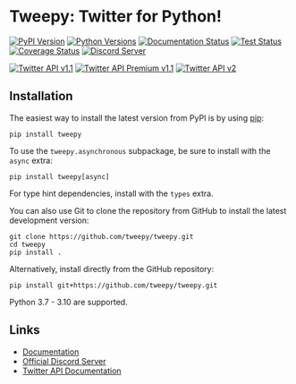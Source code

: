 Tweepy: Twitter for Python!
======

[![PyPI Version](https://img.shields.io/pypi/v/tweepy?label=PyPI)](https://pypi.org/project/tweepy/)
[![Python Versions](https://img.shields.io/pypi/pyversions/tweepy?label=Python)](https://pypi.org/project/tweepy/)
[![Documentation Status](https://readthedocs.org/projects/tweepy/badge/?version=latest)](https://tweepy.readthedocs.io/en/latest/)
[![Test Status](https://github.com/tweepy/tweepy/workflows/Test/badge.svg)](https://github.com/tweepy/tweepy/actions?query=workflow%3ATest)
[![Coverage Status](https://img.shields.io/coveralls/tweepy/tweepy/master.svg?style=flat)](https://coveralls.io/github/tweepy/tweepy?branch=master)
[![Discord Server](https://discord.com/api/guilds/432685901596852224/embed.png)](https://discord.gg/bJvqnhg)

[![Twitter API v1.1](https://img.shields.io/endpoint?url=https%3A%2F%2Ftwbadges.glitch.me%2Fbadges%2Fstandard)](https://developer.twitter.com/en/docs/twitter-api/v1)
[![Twitter API Premium v1.1](https://img.shields.io/endpoint?url=https%3A%2F%2Ftwbadges.glitch.me%2Fbadges%2Fpremium)](https://developer.twitter.com/en/docs/twitter-api/premium)
[![Twitter API v2](https://img.shields.io/endpoint?url=https%3A%2F%2Ftwbadges.glitch.me%2Fbadges%2Fv2)](https://developer.twitter.com/en/docs/twitter-api)

Installation
------------

The easiest way to install the latest version from PyPI is by using
[pip](https://pip.pypa.io/):

    pip install tweepy

To use the `tweepy.asynchronous` subpackage, be sure to install with the
`async` extra:

    pip install tweepy[async]

For type hint dependencies, install with the `types` extra.

You can also use Git to clone the repository from GitHub to install the latest
development version:

    git clone https://github.com/tweepy/tweepy.git
    cd tweepy
    pip install .

Alternatively, install directly from the GitHub repository:

    pip install git+https://github.com/tweepy/tweepy.git

Python 3.7 - 3.10 are supported.

Links
-----

- [Documentation](https://tweepy.readthedocs.io/en/latest/)
- [Official Discord Server](https://discord.gg/bJvqnhg)
- [Twitter API Documentation](https://developer.twitter.com/en/docs/twitter-api)

